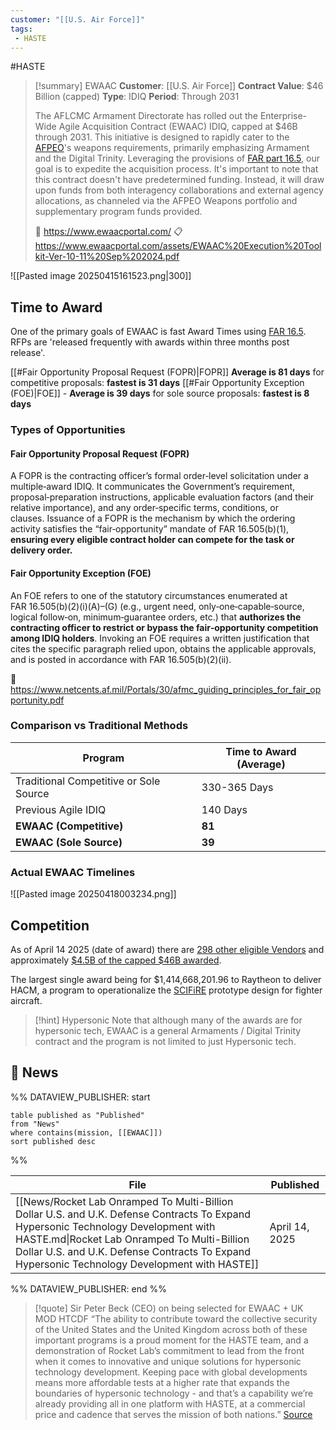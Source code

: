 ```yaml
---
customer: "[[U.S. Air Force]]"
tags: 
 - HASTE
---
```

#HASTE

>[!summary] EWAAC
>**Customer**: [[U.S. Air Force]]
**Contract Value**: $46 Billion (capped)
**Type**: IDIQ
**Period**: Through 2031
>
>The AFLCMC Armament Directorate has rolled out the Enterprise-Wide Agile Acquisition Contract (EWAAC) IDIQ, capped at $46B through 2031. This initiative is designed to rapidly cater to the [AFPEO](https://ww3.safaq.hq.af.mil/About-Us/Fact-Sheets/Display/Article/430542/about-peocm/)'s weapons requirements, primarily emphasizing Armament and the Digital Trinity. Leveraging the provisions of [FAR part 16.5](https://www.acquisition.gov/far/part-16#FAR_Subpart_16_5), our goal is to expedite the acquisition process. It's important to note that this contract doesn't have predetermined funding. Instead, it will draw upon funds from both interagency collaborations and external agency allocations, as channeled via the AFPEO Weapons portfolio and supplementary program funds provided.
>
>🔗 https://www.ewaacportal.com/
>📋 https://www.ewaacportal.com/assets/EWAAC%20Execution%20Toolkit-Ver-10-11%20Sep%202024.pdf

![[Pasted image 20250415161523.png|300]]

## Time to Award

One of the primary goals of EWAAC is fast Award Times using [FAR 16.5](https://www.acquisition.gov/far/part-16#FAR_Subpart_16_5).  RFPs are 'released frequently with awards within three months post release'.

[[#Fair Opportunity Proposal Request (FOPR)|FOPR]] **Average is 81 days** for competitive proposals: **fastest is 31 days**
[[#Fair Opportunity Exception (FOE)|FOE]] -  **Average is 39 days** for sole source proposals: **fastest is 8 days**

### Types of Opportunities

#### Fair Opportunity Proposal Request (FOPR)
A FOPR is the contracting officer’s formal order‑level solicitation under a multiple‑award IDIQ. It communicates the Government’s requirement, proposal‑preparation instructions, applicable evaluation factors (and their relative importance), and any order‑specific terms, conditions, or clauses. Issuance of a FOPR is the mechanism by which the ordering activity satisfies the “fair‑opportunity” mandate of FAR 16.505(b)(1), **ensuring every eligible contract holder can compete for the task or delivery order.**

#### Fair Opportunity Exception (FOE)
An FOE refers to one of the statutory circumstances enumerated at FAR 16.505(b)(2)(i)(A)–(G) (e.g., urgent need, only‑one‑capable‑source, logical follow‑on, minimum‑guarantee orders, etc.) that **authorizes the contracting officer to restrict or bypass the fair‑opportunity competition among IDIQ holders**. Invoking an FOE requires a written justification that cites the specific paragraph relied upon, obtains the applicable approvals, and is posted in accordance with FAR 16.505(b)(2)(ii).

🔗 https://www.netcents.af.mil/Portals/30/afmc_guiding_principles_for_fair_opportunity.pdf

### Comparison vs Traditional Methods

| Program                                | Time to Award (Average) |
| -------------------------------------- | ----------------------- |
| Traditional Competitive or Sole Source | 330-365 Days            |
| Previous Agile IDIQ                    | 140 Days                |
| **EWAAC (Competitive)**                | **81**                  |
| **EWAAC (Sole Source)**                | **39**                  |

### Actual EWAAC Timelines

![[Pasted image 20250418003234.png]]
## Competition

As of April 14 2025 (date of award) there are [298 other eligible Vendors](https://www.ewaacportal.com/awardees) and approximately [$4.5B of the capped $46B awarded](https://www.ewaacportal.com/awards).  

The largest single award being for $1,414,668,201.96 to Raytheon to deliver HACM, a program to operationalize the [SCIFiRE](https://en.wikipedia.org/wiki/SCIFiRE) prototype design for fighter aircraft.

>[!hint] Hypersonic
>Note that although many of the awards are for hypersonic tech, EWAAC is a general Armaments / Digital Trinity contract and the program is not limited to just Hypersonic tech. 

## 📰 News
%% DATAVIEW_PUBLISHER: start
```
table published as "Published"
from "News"
where contains(mission, [[EWAAC]])
sort published desc

```
%%

| File                                                                                                                                                                                                                                                                               | Published      |
| ---------------------------------------------------------------------------------------------------------------------------------------------------------------------------------------------------------------------------------------------------------------------------------- | -------------- |
| [[News/Rocket Lab Onramped To Multi-Billion Dollar U.S. and U.K. Defense Contracts To Expand Hypersonic Technology Development with HASTE.md\|Rocket Lab Onramped To Multi-Billion Dollar U.S. and U.K. Defense Contracts To Expand Hypersonic Technology Development with HASTE]] | April 14, 2025 |

%% DATAVIEW_PUBLISHER: end %%


>[!quote] Sir Peter Beck (CEO) on being selected for EWAAC + UK MOD HTCDF
>“The ability to contribute toward the collective security of the United States and the United Kingdom across both of these important programs is a proud moment for the HASTE team, and a demonstration of Rocket Lab’s commitment to lead from the front when it comes to innovative and unique solutions for hypersonic technology development. Keeping pace with global developments means more affordable tests at a higher rate that expands the boundaries of hypersonic technology - and that’s a capability we’re already providing all in one platform with HASTE, at a commercial price and cadence that serves the mission of both nations.” [Source](https://www.rocketlabusa.com/updates/rocket-lab-onramped-to-multi-billion-dollar-u-s-and-u-k-defense-contracts-to-expand-hypersonic-technology-development-with-haste/)

